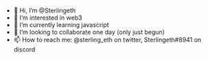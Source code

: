 - 👋 Hi, I’m @Sterlingeth
- 👀 I’m interested in web3
- 🌱 I’m currently learning javascript
- 💞️ I’m looking to collaborate one day (only just begun)
- 📫 How to reach me: @sterling_eth on twitter, Sterlingeth#8941 on discord

<!---
Sterlingeth/Sterlingeth is a ✨ special ✨ repository because its `README.md` (this file) appears on your GitHub profile.
You can click the Preview link to take a look at your changes.
--->
